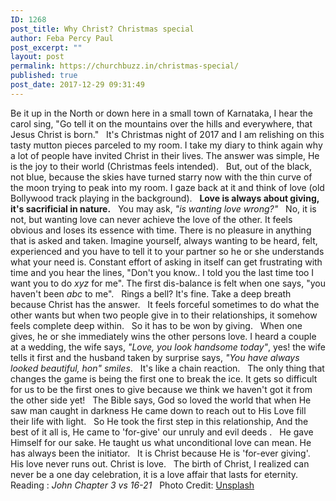 ```yaml
---
ID: 1268
post_title: Why Christ? Christmas special
author: Feba Percy Paul
post_excerpt: ""
layout: post
permalink: https://churchbuzz.in/christmas-special/
published: true
post_date: 2017-12-29 09:31:49
---
```

Be it up in the North or down here in a small town of Karnataka, I hear the carol sing, "Go tell it on the mountains over the hills and everywhere, that Jesus Christ is born."
&nbsp;
It's Christmas night of 2017 and I am relishing on this tasty mutton pieces parceled to my room. I take my diary to think again why a lot of people have invited Christ in their lives. The answer was simple, He is the joy to their world (Christmas feels intended). 
&nbsp;
But, out of the black, not blue, because the skies have turned starry now with the thin curve of the moon trying to peak into my room. I gaze back at it and think of love (old Bollywood track playing in the background).
&nbsp;
<strong>Love is always about giving, it's sacrificial in nature.</strong>
&nbsp;
You may ask, <em>"is wanting love wrong?"</em>
&nbsp;
No, it is not, but wanting love can never achieve the love of the other. It feels obvious and loses its essence with time. There is no pleasure in anything that is asked and taken. Imagine yourself, always wanting to be heard, felt, experienced and you have to tell it to your partner so he or she understands what your need is. Constant effort of asking in itself can get frustrating with time and you hear the lines, "Don't you know.. I told you the last time too I want you to do <em>xyz</em> for me". The first dis-balance is felt when one says, "you haven't been <em>abc</em> to me". 
&nbsp;
Rings a bell? It's fine. Take a deep breath because Christ has the answer.
&nbsp;
It feels forceful sometimes to do what the other wants but when two people give in to their relationships, it somehow feels complete deep within.
&nbsp;
So it has to be won by giving. 
&nbsp;
When one gives, he or she immediately wins the other persons love.
I heard a couple at a wedding, the wife says, <em>"Love, you look handsome today"</em>, yes! the wife tells it first and the husband taken by surprise says, <em>"You have always looked beautiful, hon"</em> *smiles*. 
&nbsp;
It's like a chain reaction. 
&nbsp;
The only thing that changes the game is being the first one to break the ice. It gets so difficult for us to be the first ones to give because we think we haven't got it from the other side yet! 
&nbsp;
The Bible says, God so loved the world that when He saw man caught in darkness He came down to reach out to His Love fill their life with light.
&nbsp;
So He took the first step in this relationship,
And the best of it all is, He came to 
'for-give' our unruly and evil deeds .
&nbsp;
He gave Himself for our sake. He taught us what unconditional love can mean. He has always been the initiator. 
&nbsp;
It is Christ because He is 'for-ever giving'. His love never runs out. Christ is love. 
&nbsp;
The birth of Christ, I realized can never be a one day celebration, it is a love affair that lasts for eternity. 
&nbsp;
Reading :
<em>John Chapter 3 vs 16-21 </em>
&nbsp;
Photo Credit: <a href="https://unsplash.com/photos/V705bwrTnQI">Unsplash</a>